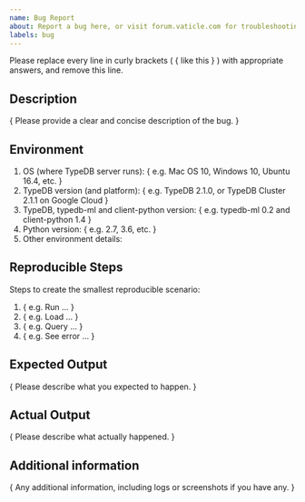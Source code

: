 ```yaml
---
name: Bug Report
about: Report a bug here, or visit forum.vaticle.com for troubleshooting discussions
labels: bug
---
```


Please replace every line in curly brackets ( { like this } ) with appropriate answers, and remove this line.

## Description

{ Please provide a clear and concise description of the bug. }

## Environment

1. OS (where TypeDB server runs): { e.g. Mac OS 10, Windows 10, Ubuntu 16.4, etc. }
2. TypeDB version (and platform): { e.g. TypeDB 2.1.0, or TypeDB Cluster 2.1.1 on Google Cloud }
3. TypeDB, typedb-ml and client-python version: { e.g. typedb-ml 0.2 and client-python 1.4 }
4. Python version: { e.g. 2.7, 3.6, etc. }
5. Other environment details:

## Reproducible Steps

Steps to create the smallest reproducible scenario:
1. { e.g. Run ... }
2. { e.g. Load ... }
3. { e.g. Query ... }
4. { e.g. See error ... }

## Expected Output

{ Please describe what you expected to happen. }

## Actual Output

{ Please describe what actually happened. }
 
## Additional information

{ Any additional information, including logs or screenshots if you have any. }
